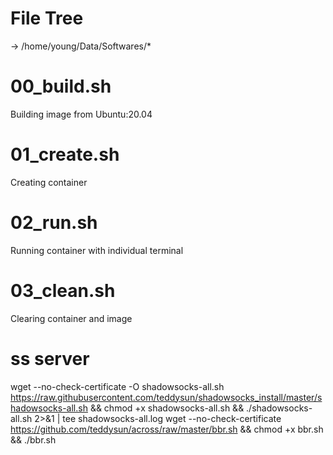 # File Tree
-> /home/young/Data/Softwares/*
# 00_build.sh
Building image from Ubuntu:20.04
# 01_create.sh
Creating container
# 02_run.sh
Running container with individual terminal
# 03_clean.sh
Clearing container and image
# ss server
wget --no-check-certificate -O shadowsocks-all.sh https://raw.githubusercontent.com/teddysun/shadowsocks_install/master/shadowsocks-all.sh && chmod +x shadowsocks-all.sh && ./shadowsocks-all.sh 2>&1 | tee shadowsocks-all.log
wget --no-check-certificate https://github.com/teddysun/across/raw/master/bbr.sh && chmod +x bbr.sh && ./bbr.sh
